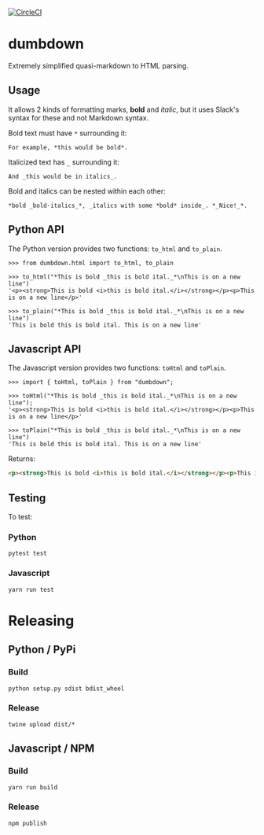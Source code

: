 [![CircleCI](https://circleci.com/gh/LAWPRCT/dumbdown.svg?style=svg)](https://circleci.com/gh/LAWPRCT/dumbdown)


# dumbdown
Extremely simplified quasi-markdown to HTML parsing. 

## Usage
It allows 2 kinds of formatting marks, **bold** and *italic*, but it uses Slack's syntax for these and not Markdown syntax.

Bold text must have `*` surrounding it: 

```
For example, *this would be bold*. 
```

Italicized text has `_` surrounding it:
```
And _this would be in italics_. 
```

Bold and italics can be nested within each other: 
```
*bold _bold-italics_*, _italics with some *bold* inside_. *_Nice!_*.
```

## Python API

The Python version provides two functions: `to_html` and `to_plain`.

``` {.sourceCode .python}
>>> from dumbdown.html import to_html, to_plain

>>> to_html("*This is bold _this is bold ital._*\nThis is on a new line")
'<p><strong>This is bold <i>this is bold ital.</i></strong></p><p>This is on a new line</p>'

>>> to_plain("*This is bold _this is bold ital._*\nThis is on a new line")
'This is bold this is bold ital. This is on a new line'
```

## Javascript API

The Javascript version provides two functions: `toHtml` and `toPlain`.

``` {.sourceCode .javascript}
>>> import { toHtml, toPlain } from "dumbdown";

>>> toHtml("*This is bold _this is bold ital._*\nThis is on a new line");
'<p><strong>This is bold <i>this is bold ital.</i></strong></p><p>This is on a new line</p>'

>>> toPlain("*This is bold _this is bold ital._*\nThis is on a new line")
'This is bold this is bold ital. This is on a new line'
```

Returns:

```html
<p><strong>This is bold <i>this is bold ital.</i></strong></p><p>This is on a new line</p>
```

## Testing
To test:

### Python
```
pytest test
```

### Javascript

```
yarn run test
```

# Releasing

## Python / PyPi

### Build
```
python setup.py sdist bdist_wheel
```

### Release

```
twine upload dist/*
```

## Javascript / NPM

### Build

```
yarn run build
```

### Release

```
npm publish
```

